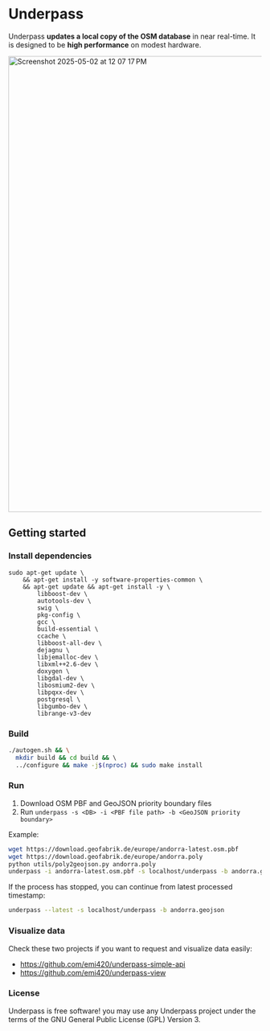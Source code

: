 # Underpass

Underpass **updates a local copy of the OSM database** in near real-time. 
It is designed to be **high performance** on modest hardware.

<img width="907" alt="Screenshot 2025-05-02 at 12 07 17 PM" src="https://github.com/user-attachments/assets/0bb7bc16-3b4a-413b-94b1-6e3e138a5ea5" />

## Getting started

### Install dependencies

```
sudo apt-get update \
    && apt-get install -y software-properties-common \
    && apt-get update && apt-get install -y \
        libboost-dev \
        autotools-dev \
        swig \
        pkg-config \
        gcc \
        build-essential \
        ccache \
        libboost-all-dev \
        dejagnu \
        libjemalloc-dev \
        libxml++2.6-dev \
        doxygen \
        libgdal-dev \
        libosmium2-dev \
        libpqxx-dev \
        postgresql \
        libgumbo-dev \
        librange-v3-dev
```

### Build

```bash
./autogen.sh && \
  mkdir build && cd build && \ 
  ../configure && make -j$(nproc) && sudo make install
```

### Run

1. Download OSM PBF and GeoJSON priority boundary files
2. Run `underpass -s <DB> -i <PBF file path> -b <GeoJSON priority boundary>`

Example:

```bash
wget https://download.geofabrik.de/europe/andorra-latest.osm.pbf
wget https://download.geofabrik.de/europe/andorra.poly
python utils/poly2geojson.py andorra.poly
underpass -i andorra-latest.osm.pbf -s localhost/underpass -b andorra.geojson
```

If the process has stopped, you can continue from latest processed timestamp:

```bash
underpass --latest -s localhost/underpass -b andorra.geojson
```

### Visualize data

Check these two projects if you want to request and visualize data easily:

* https://github.com/emi420/underpass-simple-api
* https://github.com/emi420/underpass-view


### License

Underpass is free software! you may use any Underpass project under the terms of
the GNU General Public License (GPL) Version 3.
